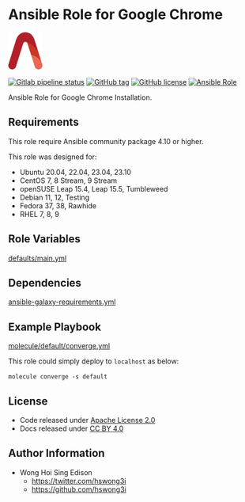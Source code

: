 # Ansible Role for Google Chrome

<a href="https://alvistack.com" title="AlviStack" target="_blank"><img src="/alvistack.svg" height="75" alt="AlviStack"></a>

[![Gitlab pipeline status](https://img.shields.io/gitlab/pipeline/alvistack/ansible-role-chrome/master)](https://gitlab.com/alvistack/ansible-role-chrome/-/pipelines)
[![GitHub tag](https://img.shields.io/github/tag/alvistack/ansible-role-chrome.svg)](https://github.com/alvistack/ansible-role-chrome/tags)
[![GitHub license](https://img.shields.io/github/license/alvistack/ansible-role-chrome.svg)](https://github.com/alvistack/ansible-role-chrome/blob/master/LICENSE)
[![Ansible Role](https://img.shields.io/badge/galaxy-alvistack.chrome-blue.svg)](https://galaxy.ansible.com/alvistack/chrome)

Ansible Role for Google Chrome Installation.

## Requirements

This role require Ansible community package 4.10 or higher.

This role was designed for:

-   Ubuntu 20.04, 22.04, 23.04, 23.10
-   CentOS 7, 8 Stream, 9 Stream
-   openSUSE Leap 15.4, Leap 15.5, Tumbleweed
-   Debian 11, 12, Testing
-   Fedora 37, 38, Rawhide
-   RHEL 7, 8, 9

## Role Variables

[defaults/main.yml](defaults/main.yml)

## Dependencies

[ansible-galaxy-requirements.yml](ansible-galaxy-requirements.yml)

## Example Playbook

[molecule/default/converge.yml](molecule/default/converge.yml)

This role could simply deploy to `localhost` as below:

    molecule converge -s default

## License

-   Code released under [Apache License 2.0](LICENSE)
-   Docs released under [CC BY 4.0](http://creativecommons.org/licenses/by/4.0/)

## Author Information

-   Wong Hoi Sing Edison
    -   <https://twitter.com/hswong3i>
    -   <https://github.com/hswong3i>
